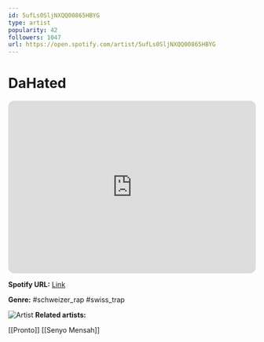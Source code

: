 ```yaml
---
id: 5ufLs0SljNXQQ00865HBYG
type: artist
popularity: 42
followers: 1047
url: https://open.spotify.com/artist/5ufLs0SljNXQQ00865HBYG
---
```

# DaHated

<iframe style="border-radius:12px" src="https://open.spotify.com/embed/artist/5ufLs0SljNXQQ00865HBYG" width="100%" height="352" frameBorder="0" allowfullscreen="" allow="autoplay; clipboard-write; encrypted-media; fullscreen; picture-in-picture" loading="lazy"></iframe>

**Spotify URL:** [Link](https://open.spotify.com/artist/5ufLs0SljNXQQ00865HBYG)

**Genre:**  #schweizer_rap #swiss_trap

![Artist](https://i.scdn.co/image/ab6761610000e5eb5fbb381c6e20c22ef93564c5)
**Related artists:**

[[Pronto]]
[[Senyo Mensah]]
